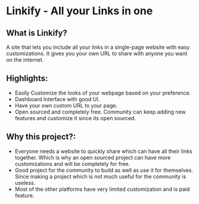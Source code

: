 # Linkify - All your Links in one
## What is Linkify?
A site that lets you include all your links in a single-page website with easy customizations. It gives you your own URL to share with anyone you want on the internet.

## Highlights:
- Easily Customize the looks of your webpage based on your preference.
- Dashboard Interface with good UI.
- Have your own custom URL to your page.
- Open sourced and completely free. Community can keep adding new features and customize it since its open sourced.

## Why this project?:
- Everyone needs a website to quickly share which can have all their links together. Which is why an open sourced project can have more customizations and will be completely for free.
- Good project for the community to build as well as use it for themselves. Since making a project which is not much useful for the community is useless.
- Most of the other platforms have very limited customization and is paid feature.
